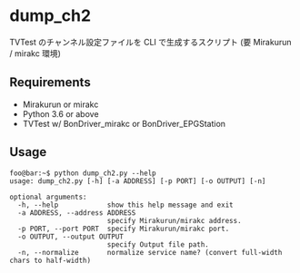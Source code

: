 # dump_ch2
TVTest のチャンネル設定ファイルを CLI で生成するスクリプト (要 Mirakurun / mirakc 環境)

## Requirements

- Mirakurun or mirakc
- Python 3.6 or above
- TVTest w/ BonDriver_mirakc or BonDriver_EPGStation

## Usage

```console
foo@bar:~$ python dump_ch2.py --help
usage: dump_ch2.py [-h] [-a ADDRESS] [-p PORT] [-o OUTPUT] [-n]

optional arguments:
  -h, --help            show this help message and exit
  -a ADDRESS, --address ADDRESS
                        specify Mirakurun/mirakc address.
  -p PORT, --port PORT  specify Mirakurun/mirakc port.
  -o OUTPUT, --output OUTPUT
                        specify Output file path.
  -n, --normalize       normalize service name? (convert full-width chars to half-width)
```
